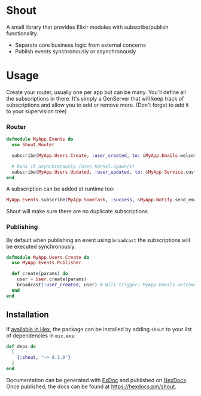 # Shout
  A small library that provides Elixir modules with subscribe/publish functionality.
  - Separate core business logic from external concerns
  - Publish events synchronously or asynchronously

  # Usage

  Create your router, usually one per app but can be many. You'll define all the subscriptions in there. It's simply a GenServer that will keep track of subscriptions and allow you to add or remove more. (Don't forget to add it to your supervision tree)

  ### Router
  ```elixir
  defmodule MyApp.Events do
    use Shout.Router

    subscribe(MyApp.Users.Create, :user_created, to: &MyApp.Emails.welcome_email/1)

    # Runs it asynchronously (uses Kernel.spawn/1)
    subscribe(MyApp.Users.Updated, :user_updated, to: &MyApp.Service.custom_task/1, asnyc: true)
  end
  ```
  A subscription can be added at runtime too:
  ```elixir
  MyApp.Events.subscribe(MyApp.SomeTask, :success, &MyApp.Notify.send_email/1)
  ```
  Shout will make sure there are no duplicate subscriptions.

  ### Publishing
  By default when publishing an event using `broadcast` the subscriptions will be executed synchronously.
  ```elixir
  defmodule MyApp.Users.Create do
    use MyApp.Events.Publisher

    def create(params) do
      user = User.create(params)
      broadcast(:user_created, user) # Will trigger: MyApp.Emails.welcome_email/1
    end
  end
  ```

## Installation

If [available in Hex](https://hex.pm/docs/publish), the package can be installed
by adding `shout` to your list of dependencies in `mix.exs`:

```elixir
def deps do
  [
    {:shout, "~> 0.1.0"}
  ]
end
```

Documentation can be generated with [ExDoc](https://github.com/elixir-lang/ex_doc)
and published on [HexDocs](https://hexdocs.pm). Once published, the docs can
be found at <https://hexdocs.pm/shout>.

